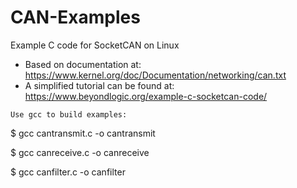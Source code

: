 # CAN-Examples
Example C code for SocketCAN on Linux

* Based on documentation at: https://www.kernel.org/doc/Documentation/networking/can.txt
* A simplified tutorial can be found at: https://www.beyondlogic.org/example-c-socketcan-code/

```
Use gcc to build examples:
```
$ gcc cantransmit.c -o cantransmit

$ gcc canreceive.c -o canreceive

$ gcc canfilter.c -o canfilter
```
